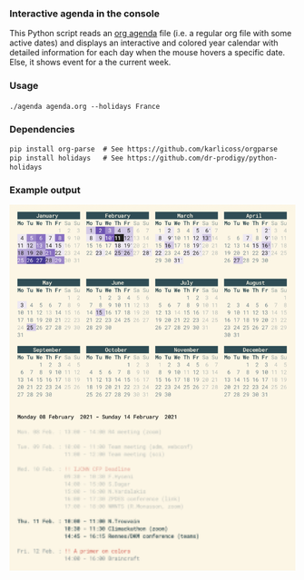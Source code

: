 
### Interactive agenda in the console

This Python script reads an [org agenda](https://orgmode.org/) file
(i.e. a regular org file with some active dates) and displays an
interactive and colored year calendar with detailed information for
each day when the mouse hovers a specific date. Else, it shows event
for a the current week.

### Usage

`./agenda agenda.org --holidays France`

### Dependencies

```
pip install org-parse  # See https://github.com/karlicoss/orgparse
pip install holidays   # See https://github.com/dr-prodigy/python-holidays
```

### Example output

![](agenda.png)
